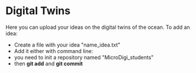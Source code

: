# Digital Twins
Here you can upload your ideas on the digital twins of the ocean. 
To add an idea: 
- Create a file with your idea "name_idea.txt"
- Add it either with command line:
-  you need to init a repository named "MicroDigi_students"
-  then **git add** and **git commit** 
